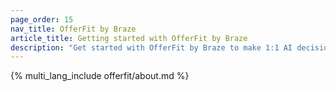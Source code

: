 ```yaml
---
page_order: 15
nav_title: OfferFit by Braze
article_title: Getting started with OfferFit by Braze
description: "Get started with OfferFit by Braze to make 1:1 AI decisions that maximize any business metric!"
---
```


{% multi_lang_include offerfit/about.md %}
